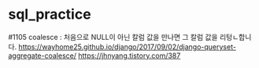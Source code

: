 # sql_practice

#1105
coalesce : 처음으로 NULL이 아닌 칼럼 값을 만나면 그 칼럼 값을 리텅ㄴ합니다.
https://wayhome25.github.io/django/2017/09/02/django-queryset-aggregate-coalesce/
https://jhnyang.tistory.com/387

